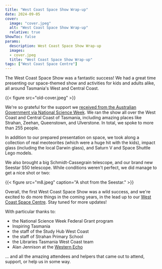 ```yaml
---
title: "West Coast Space Show Wrap-up"
date: 2024-09-05
cover:
  image: "cover.jpeg"
  alt: "West Coast Space Show Wrap-up"
  relative: true
ShowToc: false
params:
  description: West Coast Space Show Wrap-up
  images:
  - cover.jpeg
  title: "West Coast Space Show Wrap-up"
tags: ["West Coast Space Centre"]
---
```


The West Coast Space Show was a fantastic success! We had a great time presenting our space-themed show and activities for kids and adults alike, all around Tasmania's West and Central Coast. 

{{< figure src="old-cover.jpeg" >}}

We're so grateful for the support we [received from the Australian Government via National Science Week](https://www.scienceweek.net.au/national-grant-round-recipients-for-2024/#SA1). We ran the show all over the West Coast and Central Coast of Tasmania, including amazing places like Strahan, Zeehan, Queenstown, and Ulverstone. In total, we spoke to more than 255 people.

In addition to our prepared presentation on space, we took along a collection of real meoteorites (which were a huge hit with the kids), impact glass (including the local Darwin glass), and Saturn V and Space Shuttle Lego models. 

We also brought a big Schmidt-Cassegrain telescope, and our brand new Seestar S50 telescope. While conditions weren't perfect, we did manage to get a nice shot or two:

{{< figure src="m8.jpeg" caption="A shot from the Seestar." >}}

Overall, the first West Coast Space Show was a wild success, and we're excited to do more things in the coming years, in the lead up to our [West Coast Space Centre](https://westcoastspacecentre.com). Stay tuned for more updates! 

With particular thanks to:

* the National Science Week Federal Grant program
* Inspiring Tasmania
* the staff of the Study Hub West Coast
* the staff of Strahan Primary School
* the Libraries Tasmania West Coast team
* Alan Jennison at the [Western Echo](http://westernecho.news)

... and all the amazing attendees and helpers that came out to attend, support, or help us in some way.
